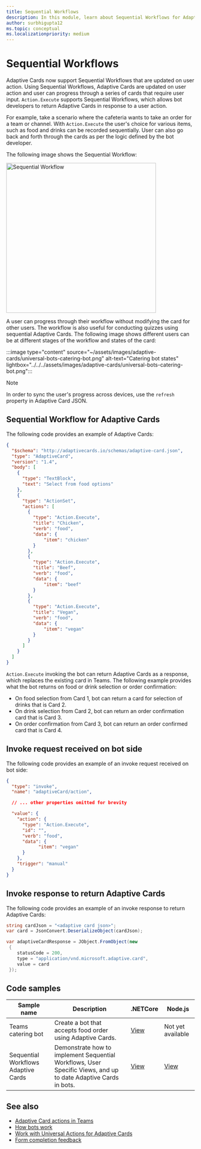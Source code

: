 ```yaml
---
title: Sequential Workflows
description: In this module, learn about Sequential Workflows for Adaptive cards using Universal Actions with Code samples
author: surbhigupta12
ms.topic: conceptual
ms.localizationpriority: medium
---
```


# Sequential Workflows

Adaptive Cards now support Sequential Workflows that are updated on user action. Using Sequential Workflows, Adaptive Cards are updated on user action and user can progress through a series of cards that require user input. `Action.Execute` supports Sequential Workflows, which allows bot developers to return Adaptive Cards in response to a user action.

For example, take a scenario where the cafeteria wants to take an order for a team or channel. With `Action.Execute` the user's choice for various items, such as food and drinks can be recorded sequentially. User can also go back and forth through the cards as per the logic defined by the bot developer. <br/>

The following image shows the Sequential Workflow:

<img src="~/assets/images/bots/sequentialworkflow1.gif" alt="Sequential Workflow" width="400"/>

A user can progress through their workflow without modifying the card for other users. The workflow is also useful for conducting quizzes using sequential Adaptive Cards. The following image shows different users can be at different stages of the workflow and states of the card:

:::image type="content" source="~/assets/images/adaptive-cards/universal-bots-catering-bot.png" alt-text="Catering bot states" lightbox="../../../assets/images/adaptive-cards/universal-bots-catering-bot.png":::

> [!NOTE]
> In order to sync the user's progress across devices, use the `refresh` property in Adaptive Card JSON.

## Sequential Workflow for Adaptive Cards

The following code provides an example of Adaptive Cards:

```JSON
{
  "$schema": "http://adaptivecards.io/schemas/adaptive-card.json",
  "type": "AdaptiveCard",
  "version": "1.4",
  "body": [
    {
      "type": "TextBlock",
      "text": "Select from food options"
    },
    { 
      "type": "ActionSet",
      "actions": [
        {
          "type": "Action.Execute",
          "title": "Chicken",
          "verb": "food",
          "data": {
              "item": "chicken"
          }
        },
        {
          "type": "Action.Execute",
          "title": "Beef",
          "verb": "food",
          "data": {
              "item": "beef"
          }
        },
        {
          "type": "Action.Execute",
          "title": "Vegan",
          "verb": "food",
          "data": {
              "item": "vegan"
          }
        }
      ]
    }
  ]
}
```

`Action.Execute` invoking the bot can return Adaptive Cards as a response, which replaces the existing card in Teams.
The following example provides what the bot returns on food or drink selection or order confirmation:

* On food selection from Card 1, bot can return a card for selection of drinks that is Card 2.
* On drink selection from Card 2, bot can return an order confirmation card that is Card 3.
* On order confirmation from Card 3, bot can return an order confirmed card that is Card 4.

## Invoke request received on bot side

The following code provides an example of an invoke request received on bot side:

```JSON
{ 
  "type": "invoke",
  "name": "adaptiveCard/action",

  // ... other properties omitted for brevity

  "value": { 
    "action": { 
      "type": "Action.Execute", 
      "id": "", 
      "verb": "food",
      "data": { 
            "item": "vegan"
      } 
    },
    "trigger": "manual" 
  }
}
```

## Invoke response to return Adaptive Cards

The following code provides an example of an invoke response to return Adaptive Cards:

```C#
string cardJson = "<adaptive card json>";
var card = JsonConvert.DeserializeObject(cardJson);

var adaptiveCardResponse = JObject.FromObject(new
 {
    statusCode = 200,
    type = "application/vnd.microsoft.adaptive.card",
    value = card
 });
```

## Code samples

|Sample name | Description | .NETCore | Node.js |
|----------------|-----------------|--------------|--------------|
| Teams catering bot | Create a bot that accepts food order using Adaptive Cards. |[View](https://github.com/OfficeDev/Microsoft-Teams-Samples/tree/main/samples/bot-teams-catering/csharp)| Not yet available |
| Sequential Workflows Adaptive Cards | Demonstrate how to implement Sequential Workflows, User Specific Views, and up to date Adaptive Cards in bots. | [View](https://github.com/OfficeDev/Microsoft-Teams-Samples/tree/main/samples/bot-sequential-flow-adaptive-cards/csharp) | [View](https://github.com/OfficeDev/Microsoft-Teams-Samples/tree/main/samples/bot-sequential-flow-adaptive-cards/nodejs) |

## See also

* [Adaptive Card actions in Teams](~/task-modules-and-cards/cards/cards-actions.md#adaptive-cards-actions)
* [How bots work](/azure/bot-service/bot-builder-basics?view=azure-bot-service-4.0&preserve-view=true)
* [Work with Universal Actions for Adaptive Cards](Work-with-universal-actions-for-adaptive-cards.md)
* [Form completion feedback](~/bots/how-to/conversations/conversation-messages.md#form-completion-feedback)
